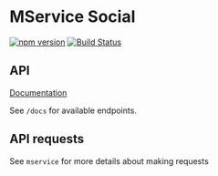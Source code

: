 # MService Social

[![npm version](https://badge.fury.io/js/mservice-social.svg)](https://badge.fury.io/js/mservice-social)
[![Build Status](https://semaphoreci.com/api/v1/makeomatic/mservice-social/branches/master/shields_badge.svg)](https://semaphoreci.com/makeomatic/mservice-social)

## API

[Documentation](http://makeomatic.github.io/mservice-social)

See `/docs` for available endpoints.

## API requests

See `mservice` for more details about making requests
